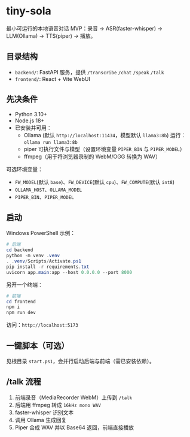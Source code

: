 # tiny-sola

最小可运行的本地语音对话 MVP：录音 → ASR(faster-whisper) → LLM(Ollama) → TTS(piper) → 播放。

## 目录结构

- `backend/`: FastAPI 服务，提供 `/transcribe` `/chat` `/speak` `/talk`
- `frontend/`: React + Vite WebUI

## 先决条件

- Python 3.10+
- Node.js 18+
- 已安装并可用：
  - Ollama (默认 `http://localhost:11434`，模型默认 `llama3:8b`) 运行：`ollama run llama3:8b`
  - piper 可执行文件与模型（设置环境变量 `PIPER_BIN` 与 `PIPER_MODEL`）
  - ffmpeg（用于将浏览器录制的 WebM/OGG 转换为 WAV）

可选环境变量：
- `FW_MODEL`(默认 `base`)、`FW_DEVICE`(默认 `cpu`)、`FW_COMPUTE`(默认 `int8`)
- `OLLAMA_HOST`、`OLLAMA_MODEL`
- `PIPER_BIN`、`PIPER_MODEL`

## 启动

Windows PowerShell 示例：

```powershell
# 后端
cd backend
python -m venv .venv
. .venv/Scripts/Activate.ps1
pip install -r requirements.txt
uvicorn app.main:app --host 0.0.0.0 --port 8000
```

另开一个终端：

```powershell
# 前端
cd frontend
npm i
npm run dev
```

访问：`http://localhost:5173`

## 一键脚本（可选）

见根目录 `start.ps1`，会并行启动后端与前端（需已安装依赖）。

## /talk 流程

1. 前端录音（MediaRecorder WebM）上传到 `/talk`
2. 后端用 ffmpeg 转成 `16kHz mono WAV`
3. faster-whisper 识别文本
4. 调用 Ollama 生成回复
5. Piper 合成 WAV 并以 Base64 返回，前端直接播放 